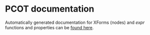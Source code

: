 # PCOT documentation

Automatically generated documentation for XForms (nodes) and *expr* functions
and properties can be [found here](autodocs/index.md).

